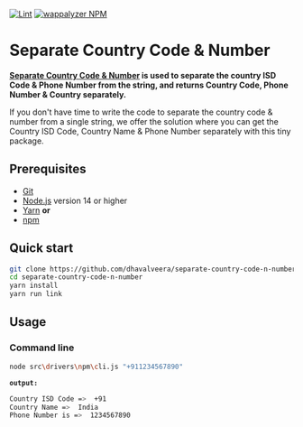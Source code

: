 [![Lint](https://img.shields.io/github/actions/workflow/status/dhavalveera/separate-country-code-n-number/lint.yml)](https://github.com/dhavalveera/separate-country-code-n-number/actions/workflows/lint.yml)
[![wappalyzer NPM](https://img.shields.io/badge/npm-Separate%20Country%20Code%20%26%20Number-brightgreen)](https://www.npmjs.com/package/@dhavalveera/separate-country-code-n-number)

# Separate Country Code & Number

<!--- replace the NPM URL to my Portfolio's URL -->

**[Separate Country Code & Number](https://www.npmjs.com/package/@dhavalveera/separate-country-code-n-number) is used to separate the country ISD Code & Phone Number from the string, and returns Country Code, Phone Number & Country separately.**

If you don't have time to write the code to separate the country code & number from a single string, we offer the solution where you can get the Country ISD Code, Country Name & Phone Number separately with this tiny package.

## Prerequisites

- [Git](https://git-scm.com)
- [Node.js](https://nodejs.org) version 14 or higher
- [Yarn](https://yarnpkg.com) **or**
- [npm](https://npmjs.com)

## Quick start

```sh
git clone https://github.com/dhavalveera/separate-country-code-n-number.git
cd separate-country-code-n-number
yarn install
yarn run link
```

## Usage

### Command line

```sh
node src\drivers\npm\cli.js "+911234567890"
```

**`output:`**

```sh
Country ISD Code =>  +91
Country Name =>  India
Phone Number is =>  1234567890
```
